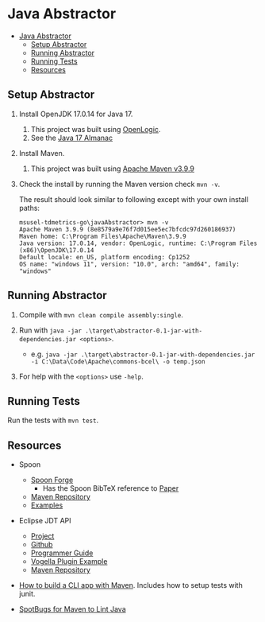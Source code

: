# Java Abstractor

- [Java Abstractor](#java-abstractor)
  - [Setup Abstractor](#setup-abstractor)
  - [Running Abstractor](#running-abstractor)
  - [Running Tests](#running-tests)
  - [Resources](#resources)

## Setup Abstractor

1. Install OpenJDK 17.0.14 for Java 17.
   1. This project was built using
      [OpenLogic](https://www.openlogic.com/openjdk-downloads).
   2. See the [Java 17 Almanac](https://javaalmanac.io/jdk/17/)  

2. Install Maven.
   1. This project was built using
      [Apache Maven v3.9.9](https://maven.apache.org/download.cgi)

3. Check the install by running the Maven version check `mvn -v`.

   The result should look similar to following except with your own
   install paths:

    ```Plain
    msusel-tdmetrics-go\javaAbstractor> mvn -v
    Apache Maven 3.9.9 (8e8579a9e76f7d015ee5ec7bfcdc97d260186937)
    Maven home: C:\Program Files\Apache\Maven\3.9.9
    Java version: 17.0.14, vendor: OpenLogic, runtime: C:\Program Files (x86)\OpenJDK\17.0.14
    Default locale: en_US, platform encoding: Cp1252
    OS name: "windows 11", version: "10.0", arch: "amd64", family: "windows"
    ```

## Running Abstractor

1. Compile with `mvn clean compile assembly:single`.

2. Run with `java -jar .\target\abstractor-0.1-jar-with-dependencies.jar <options>`.
   - e.g. `java -jar .\target\abstractor-0.1-jar-with-dependencies.jar -i C:\Data\Code\Apache\commons-bcel\ -o temp.json`

3. For help with the `<options>` use `-help`.

## Running Tests

Run the tests with `mvn test`.

## Resources

- Spoon
  - [Spoon Forge](https://spoon.gforge.inria.fr/)
    - Has the Spoon BibTeX reference to [Paper](https://inria.hal.science/hal-01078532/document)
  - [Maven Repository](https://central.sonatype.com/artifact/fr.inria.gforge.spoon/spoon-core)
  - [Examples](https://github.com/SpoonLabs/spoon-examples/tree/master)

- Eclipse JDT API
  - [Project](https://projects.eclipse.org/projects/eclipse.jdt)
  - [Github](https://github.com/eclipse-jdt/eclipse.jdt.core)
  - [Programmer Guide](https://github.com/eclipse-jdt/eclipse.jdt.core/wiki/Programmer-Guide)
  - [Vogella Plugin Example](https://www.vogella.com/tutorials/EclipseJDT/article.html)
  - [Maven Repository](https://mvnrepository.com/artifact/org.eclipse.jdt/org.eclipse.jdt.core/3.40.0)

- [How to build a CLI app with Maven](https://www.sohamkamani.com/java/cli-app-with-maven/).
  Includes how to setup tests with junit.

- [SpotBugs for Maven to Lint Java](https://spotbugs.readthedocs.io/en/latest/maven.html)
